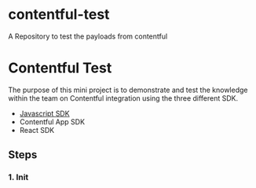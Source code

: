 # contentful-test

A Repository to test the payloads from contentful

# Contentful Test

The purpose of this mini project is to demonstrate and test the knowledge within the team on Contentful integration using the three different SDK.

- [Javascript SDK](https://github.com/contentful/contentful.js)
- Contentful App SDK
- React SDK

## Steps

### 1. Init
